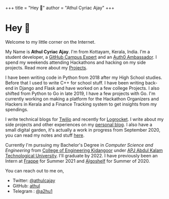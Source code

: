 +++
title = "Hey 👋"
author = "Athul Cyriac Ajay"
+++

# Hey 👋

Welcome to my little corner on the Internet.

My Name is **Athul Cyriac Ajay**. I'm from Kottayam, Kerala, India. I'm a student developer, a [GitHub Campus Expert](https://githubcampus.expert/athul) and an [Auth0 Ambassador](https://auth0.com/ambassador-program). I spend my weekends attending Hackathons and hacking on my side projects. Read more about my [Projects](/projects).

I have been writing code in Python from 2018 after my High School studies. Before that I used to write C++ for school stuff. I have been writing back-end in Django and Flask and have worked on a few college Projects. I also shifted from Python to Go in late 2019, I have a few projects with Go. I'm currently working on making a platform for the Hackathon Organizers and Hackers in Kerala and a Finance Tracking system to get insights from my spendings.

I write technical blogs for [Twilio](https://www.twilio.com/blog/author/aajay) and recently for [Logrocket](https://blog.logrocket.com/author/athulcyriac/). I write about my side projects and other experiences on my [personal blog](/blog). I also have a small digital garden, it's actually a work in progress from September 2020, you can read my notes and stuff [here](https://athul.github.io/notes).

Currently I'm pursuing my Bachelor's Degree in _Computer Science and Engineering_ from [College of Engineering Kidangoor](https://ce-kgr.org) under [APJ Abdul Kalam Technological University](https://ktu.edu.in). I'll graduate by 2022. I have previously been an Intern at [Frappe](https://frappe.io) for Summer 2021 and [Algoshelf](https://angel.co/company/algoshelf) for Summer of 2020.

You can reach out to me on,

- Twitter: [@athulcajay](https://twitter.com/athul)
- GitHub: [athul](https://github.com/athul)
- Telegram : [@a2hu1](https://t.me/a2hu1)
